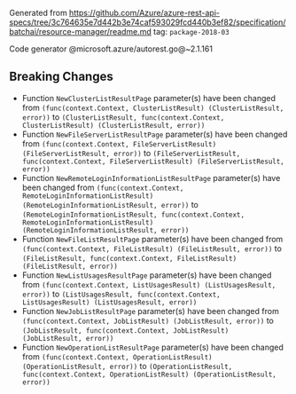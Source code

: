 Generated from https://github.com/Azure/azure-rest-api-specs/tree/3c764635e7d442b3e74caf593029fcd440b3ef82/specification/batchai/resource-manager/readme.md tag: `package-2018-03`

Code generator @microsoft.azure/autorest.go@~2.1.161

## Breaking Changes

- Function `NewClusterListResultPage` parameter(s) have been changed from `(func(context.Context, ClusterListResult) (ClusterListResult, error))` to `(ClusterListResult, func(context.Context, ClusterListResult) (ClusterListResult, error))`
- Function `NewFileServerListResultPage` parameter(s) have been changed from `(func(context.Context, FileServerListResult) (FileServerListResult, error))` to `(FileServerListResult, func(context.Context, FileServerListResult) (FileServerListResult, error))`
- Function `NewRemoteLoginInformationListResultPage` parameter(s) have been changed from `(func(context.Context, RemoteLoginInformationListResult) (RemoteLoginInformationListResult, error))` to `(RemoteLoginInformationListResult, func(context.Context, RemoteLoginInformationListResult) (RemoteLoginInformationListResult, error))`
- Function `NewFileListResultPage` parameter(s) have been changed from `(func(context.Context, FileListResult) (FileListResult, error))` to `(FileListResult, func(context.Context, FileListResult) (FileListResult, error))`
- Function `NewListUsagesResultPage` parameter(s) have been changed from `(func(context.Context, ListUsagesResult) (ListUsagesResult, error))` to `(ListUsagesResult, func(context.Context, ListUsagesResult) (ListUsagesResult, error))`
- Function `NewJobListResultPage` parameter(s) have been changed from `(func(context.Context, JobListResult) (JobListResult, error))` to `(JobListResult, func(context.Context, JobListResult) (JobListResult, error))`
- Function `NewOperationListResultPage` parameter(s) have been changed from `(func(context.Context, OperationListResult) (OperationListResult, error))` to `(OperationListResult, func(context.Context, OperationListResult) (OperationListResult, error))`
